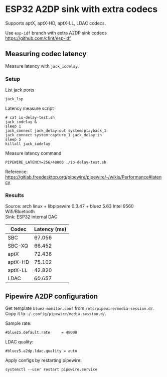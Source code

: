 # ESP32 A2DP sink with extra codecs

Supports aptX, aptX-HD, aptX-LL, LDAC codecs.

Use `esp-idf` branch with extra A2DP sink codecs https://github.com/cfint/esp-idf

## Measuring codec latency

Measure latency with `jack_iodelay`.

### Setup

List jack ports

    jack_lsp

Latency measure script

    # cat io-delay-test.sh
    jack_iodelay &
    sleep 1
    jack_connect jack_delay:out system:playback_1
    jack_connect system:capture_1 jack_delay:in
    sleep 5
    killall jack_iodelay

Measure latency command

    PIPEWIRE_LATENCY=256/48000 ./io-delay-test.sh

Reference:
https://gitlab.freedesktop.org/pipewire/pipewire/-/wikis/Performance#latency


### Results

Source: arch linux + libpipewire 0.3.47 + bluez 5.63 Intel 9560 Wifi/Bluetooth  
Sink: ESP32 internal DAC

| Codec | Latency (ms) |
|---|---|
| SBC | 67.056 |
| SBC-XQ | 66.452 |
| aptX | 72.438 |
| aptX-HD | 75.102 |
| aptX-LL | 42.820 |
| LDAC | 60.657 |


## Pipewire A2DP configuration

Get template `bluez-monitor.conf` from `/etc/pipewire/media-session.d/`. Copy it to `~/.config/pipewire/media-session.d/`.

Sample rate:

    #bluez5.default.rate     = 48000

LDAC quality:

    #bluez5.a2dp.ldac.quality = auto

Apply configs by restarting pipewire:

    systemctl --user restart pipewire.service
